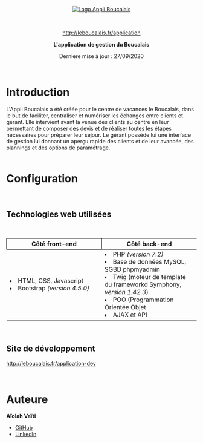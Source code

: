 <p align="center">
    <a href="http://leboucalais.fr/application" target="_blank">
        <img src="http://leboucalais.fr/application/logo-appli-boucalais.PNG" alt="Logo Appli Boucalais"></img>
    </a>
</p>
<br>
<p align="center">
    <a href="http://leboucalais.fr/application" target="_blank">http://leboucalais.fr/application</a>
</p>
<p align="center">
    <strong>L'application de gestion du Boucalais</strong>
</p>
<p align="center">
    Dernière mise à jour : 27/09/2020
</p>

<br>

# Introduction

L'Appli Boucalais a été créée pour le centre de vacances le Boucalais, dans le but de faciliter, centraliser et numériser les échanges entre clients et gérant. Elle intervient avant la venue des clients au centre en leur permettant de composer des devis et de réaliser toutes les étapes nécessaires pour préparer leur séjour. Le gérant possède lui une interface de gestion lui donnant un aperçu rapide des clients et de leur avancée, des plannings et des options de paramétrage.<br><br>

# Configuration
<br>

## Technologies web utilisées
<br>

<table>
    <thead>
        <tr>
            <th style="border: 1px solid black; width: 50%;">Côté front-end</th>
            <th>Côté back-end</th>
        </tr>
    </thead>
    <tbody>
        <tr>
            <td>
                <li> HTML, CSS, Javascript</li>
                <li> Bootstrap <em>(version 4.5.0)</em></li>
            </td>
            <td>
                <li>PHP <em>(version 7.2)</em></li>
                <li>Base de données MySQL, SGBD phpmyadmin</li>
                <li>Twig (moteur de template du frameworkd Symphony, <em>version 1.42.3</em>)</li>
                <li>POO (Programmation Orientée Objet</li>
                <li>AJAX et API</li>
            </td>
        </tr>
    </tbody>
</table>

<br>

## Site de développement

http://leboucalais.fr/application-dev

<br>

# Auteure

**Aïolah Vaïti**

- [GitHub](https://github.com/aiolah)
- [LinkedIn](https://www.linkedin.com/in/aiolah-vaiti)

